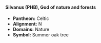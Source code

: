 #### Silvanus (PHB), God of nature and forests
- **Pantheon:** Celtic
- **Alignment:** N
- **Domains:** Nature
- **Symbol:** Summer oak tree